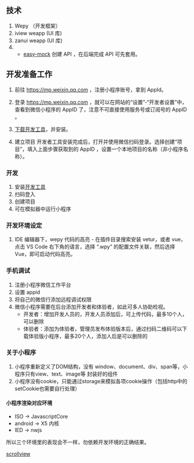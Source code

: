 ## 技术

1. Wepy （开发框架）
2. iview weapp (UI 库)
3. zanui weapp (UI 库)
4. * [easy-mock](https://easy-mock.com/) 创建 API ，在后端完成 API 可先套用。


## 开发准备工作
1. 前往 https://mp.weixin.qq.com ，注册小程序账号，拿到 AppId。

2. 登录 https://mp.weixin.qq.com ，就可以在网站的“设置”-“开发者设置”中，查看到微信小程序的 AppID 了，注意不可直接使用服务号或订阅号的 AppID 。 

3. [下载开发工具](https://mp.weixin.qq.com/debug/wxadoc/dev/devtools/download.html?t=1476197489869)，并安装。

4. 建立项目
开发者工具安装完成后，打开并使用微信扫码登录。选择创建“项目”，填入上面步骤获取到的 AppID ，设置一个本地项目的名称（非小程序名称）。

### 开发
1. 安装[开发工具](https://developers.weixin.qq.com/miniprogram/dev/devtools/download.html?t=2018125)
2. 扫码登入
3. 创建项目
4. 可在模拟器中运行小程序


### 开发环境设定
1. IDE 编辑器下，wepy 代码的高亮 - 在插件目录搜索安装 vetur，或者 vue，点击 VS Code 右下角的语言，选择 “.wpy” 的配置文件关联，然后选择 Vue，即可启动代码高亮。



### 手机调试
1. 注册小程序微信工作平台
2. 设置 appid
3. 将自己的微信行添加远程调试权限
4. 微信小程序需要在后台添加开发者和体验者，如此可多人协助检视。
    * 开发者：增加开发人员的，开发人员添加后，可上传代码，最多10个人，可以删除
    * 体验者：添加为体验者，管理员发布体验版本后，通过扫码二维码可以下载体验版小程序，最多20个人，添加人后是可以删除的



### 关于小程序

1. 小程序重新定义了DOM结构，没有 window、document、div、span等，小程序只有view、text、image等 封装好的组件
2. 小程序没有cookie，只能通过storage来模拟各项cookie操作（包括http中的setCookie也需要自行处理）

#### 小程序渲染对应环境

* ISO -> JavascriptCore
* android -> X5 内核
* IED -> nwjs

所以三个环境里的表现会不一样，勿依赖开发环境的正确结果。


[scrollview](https://www.jianshu.com/p/f6d771421eb9)





